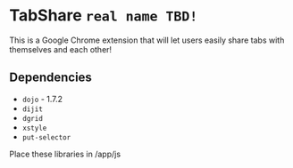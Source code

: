 TabShare `real name TBD!`
========

This is a Google Chrome extension that will let users easily share tabs with themselves and each other!

Dependencies
------------
* `dojo` - 1.7.2
* `dijit`
* `dgrid`
* `xstyle`
* `put-selector`

Place these libraries in /app/js